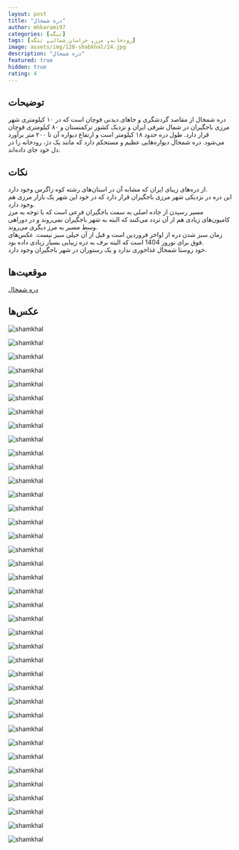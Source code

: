 ```yaml
---
layout: post
title: "دره شمخال"
author: mhkarami97
categories: [تنگه]
tags: [رودخانه, مرز, خراسان_شمالی, تنگه]
image: assets/img/120-shabkhal/24.jpg
description: "دره شمخال"
featured: true
hidden: true
rating: 4
---
```


## توضیحات
دره شمخال از مقاصد گردشگری و جاهای دیدنی قوچان است که در ۱۰ کیلومتری شهر مرزی باجگیران در شمال شرقی ایران و نزدیک کشور ترکمنستان و ۸۰ کیلومتری قوچان قرار دارد. طول دره حدود ۱۸ کیلومتر است و ارتفاع دیواره آن تا ۲۰۰ متر برآورد می‌شود. دره شمخال دیواره‌هایی عظیم و مستحکم دارد که مانند یک دژ، رودخانه را در دل خود جای داده‌اند.

## نکات
از دره‌های زیبای ایران که مشابه آن در استان‌های رشته کوه زاگرس وجود دارد.  
این دره در نزدیکی شهر مرزی باجگیران قرار دارد که در خود این شهر یک بازار مرزی هم وجود دارد.  
مسیر رسیدن از جاده اصلی به سمت باجگیران فرعی است که با توجه به مرز کامیون‌های زیادی هم از آن تردد می‌کنند که البته به شهر باجگیران نمی‌روند و در دوراهی وسط مسیر به مرز دیگری می‌روند.  
زمان سبز شدن دره از اواخر فروردین است و قبل از آن خیلی سبز نیست. عکس‌های فوق برای نوروز 1404 است که البته برف به دره زیبایی بسیار زیادی داده بود.  
خود روستا شمخال غذاخوری ندارد و یک رستوران در شهر باجگیران وجود دارد.  

## موقعیت‌ها
[دره شمخال](https://www.google.com/maps/place/%D8%AF%D8%B1%D9%87+%D8%B4%D9%85%D8%AE%D8%A7%D9%84%E2%80%AD/@37.58235,58.453601,15z/data=!4m15!1m8!3m7!1s0x3f6fd9f0ae68436b:0xca467030a8fba14c!2sShamkhal,+Razavi+Khorasan+Province,+Iran!3b1!8m2!3d37.5874927!4d58.4565771!16s%2Fm%2F0gx_gcy!3m5!1s0x3f6fd1a36c2e3229:0x7dd96a48d94655c5!8m2!3d37.5812048!4d58.4767859!16s%2Fg%2F11srtzylnt?entry=ttu&g_ep=EgoyMDI1MDMyNS4xIKXMDSoASAFQAw%3D%3D)  

## عکس‌ها

![shamkhal](/assets/img/120-shabkhal/01.jpg)  
  
![shamkhal](/assets/img/120-shabkhal/02.jpg)  
  
![shamkhal](/assets/img/120-shabkhal/03.jpg)  
  
![shamkhal](/assets/img/120-shabkhal/04.jpg)  
  
![shamkhal](/assets/img/120-shabkhal/05.jpg)  
  
![shamkhal](/assets/img/120-shabkhal/06.jpg)  
  
![shamkhal](/assets/img/120-shabkhal/07.jpg)  
  
![shamkhal](/assets/img/120-shabkhal/08.jpg)  
  
![shamkhal](/assets/img/120-shabkhal/09.jpg)  
  
![shamkhal](/assets/img/120-shabkhal/10.jpg)  
  
![shamkhal](/assets/img/120-shabkhal/11.jpg)  
  
![shamkhal](/assets/img/120-shabkhal/12.jpg)  
  
![shamkhal](/assets/img/120-shabkhal/13.jpg)  
  
![shamkhal](/assets/img/120-shabkhal/14.jpg)  
  
![shamkhal](/assets/img/120-shabkhal/15.jpg)  
  
![shamkhal](/assets/img/120-shabkhal/16.jpg)  
  
![shamkhal](/assets/img/120-shabkhal/17.jpg)  
  
![shamkhal](/assets/img/120-shabkhal/18.jpg)  
  
![shamkhal](/assets/img/120-shabkhal/19.jpg)  
  
![shamkhal](/assets/img/120-shabkhal/20.jpg)  
  
![shamkhal](/assets/img/120-shabkhal/21.jpg)  
  
![shamkhal](/assets/img/120-shabkhal/22.jpg)  
  
![shamkhal](/assets/img/120-shabkhal/23.jpg)  
  
![shamkhal](/assets/img/120-shabkhal/24.jpg)  
  
![shamkhal](/assets/img/120-shabkhal/25.jpg)  
  
![shamkhal](/assets/img/120-shabkhal/26.jpg)  
  
![shamkhal](/assets/img/120-shabkhal/27.jpg)  
  
![shamkhal](/assets/img/120-shabkhal/28.jpg)  
  
![shamkhal](/assets/img/120-shabkhal/29.jpg)  
  
![shamkhal](/assets/img/120-shabkhal/30.jpg)  
  
![shamkhal](/assets/img/120-shabkhal/31.jpg)  
  
![shamkhal](/assets/img/120-shabkhal/32.jpg)  
  
![shamkhal](/assets/img/120-shabkhal/33.jpg)  
  
![shamkhal](/assets/img/120-shabkhal/34.jpg)  
  
![shamkhal](/assets/img/120-shabkhal/35.jpg)  
  
![shamkhal](/assets/img/120-shabkhal/36.jpg)  
  
![shamkhal](/assets/img/120-shabkhal/37.jpg)  
  
![shamkhal](/assets/img/120-shabkhal/38.jpg)  